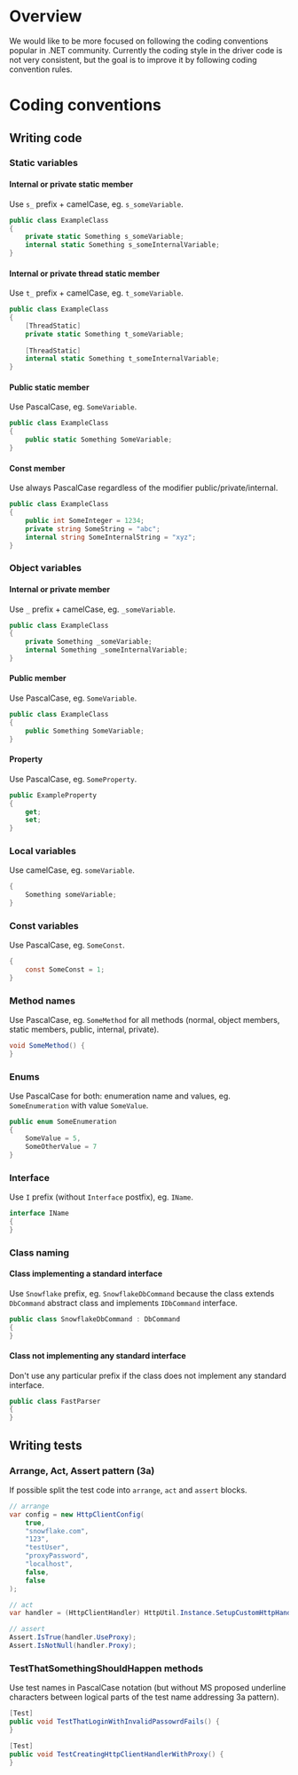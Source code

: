 # Overview

We would like to be more focused on following the coding conventions popular in .NET community.
Currently the coding style in the driver code is not very consistent, but the goal is to improve it
by following coding convention rules.

# Coding conventions

## Writing code

### Static variables

#### Internal or private static member

Use `s_` prefix + camelCase, eg. `s_someVariable`.

```csharp
public class ExampleClass
{
    private static Something s_someVariable;
    internal static Something s_someInternalVariable;
}
```

#### Internal or private thread static member

Use `t_` prefix + camelCase, eg. `t_someVariable`.

```csharp
public class ExampleClass
{
    [ThreadStatic]
    private static Something t_someVariable;
    
    [ThreadStatic]
    internal static Something t_someInternalVariable;
}
```

#### Public static member

Use PascalCase, eg. `SomeVariable`.

```csharp
public class ExampleClass
{
    public static Something SomeVariable;
}
```
#### Const member

Use always PascalCase regardless of the modifier public/private/internal.

```csharp
public class ExampleClass
{
    public int SomeInteger = 1234;
    private string SomeString = "abc";
    internal string SomeInternalString = "xyz";
}
```

### Object variables

#### Internal or private member

Use `_` prefix + camelCase, eg. `_someVariable`.

```csharp
public class ExampleClass
{
    private Something _someVariable;
    internal Something _someInternalVariable;
}
```

#### Public member

Use PascalCase, eg. `SomeVariable`.

```csharp
public class ExampleClass
{
    public Something SomeVariable;
}
```

#### Property

Use PascalCase, eg. `SomeProperty`.

```csharp
public ExampleProperty
{
    get;
    set;
}
```

### Local variables

Use camelCase, eg. `someVariable`.

```csharp
{
    Something someVariable;
}
```

### Const variables

Use PascalCase, eg. `SomeConst`.

```csharp
{
    const SomeConst = 1;
}
```

### Method names

Use PascalCase, eg. `SomeMethod` for all methods (normal, object members, static members, public, internal, private).

```csharp
void SomeMethod() {
}
```

### Enums

Use PascalCase for both: enumeration name and values, eg. `SomeEnumeration` with value `SomeValue`.

```csharp
public enum SomeEnumeration
{
    SomeValue = 5,
    SomeOtherValue = 7
}
```

### Interface

Use `I` prefix (without `Interface` postfix), eg. `IName`.

```csharp
interface IName
{
}
```

### Class naming

#### Class implementing a standard interface

Use `Snowflake` prefix, eg. `SnowflakeDbCommand` because the class extends `DbCommand` abstract class and implements `IDbCommand` interface.

```csharp
public class SnowflakeDbCommand : DbCommand
{
}
```

#### Class not implementing any standard interface

Don't use any particular prefix if the class does not implement any standard interface. 

```csharp
public class FastParser
{
}
```

## Writing tests

### Arrange, Act, Assert pattern (3a)

If possible split the test code into `arrange`, `act` and `assert` blocks.

```csharp
// arrange
var config = new HttpClientConfig(
    true,
    "snowflake.com",
    "123",
    "testUser",
    "proxyPassword",
    "localhost", 
    false,
    false
);

// act
var handler = (HttpClientHandler) HttpUtil.Instance.SetupCustomHttpHandler(config);

// assert
Assert.IsTrue(handler.UseProxy);
Assert.IsNotNull(handler.Proxy);
```

### TestThatSomethingShouldHappen methods

Use test names in PascalCase notation (but without MS proposed underline characters between logical parts of the test name addressing 3a pattern).

```csharp
[Test]
public void TestThatLoginWithInvalidPassowrdFails() {
}

[Test]
public void TestCreatingHttpClientHandlerWithProxy() {
}
```

